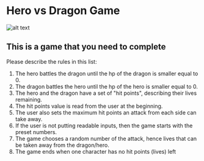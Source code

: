 # Hero vs Dragon Game

![alt text](https://cinemasiren.com/wp-content/uploads/2014/06/Viking-vs-Dragon.jpg "Mighty Hero vs Evil Dragon")

## This is a game that you need to complete

Please describe the rules in this list:
1. The hero battles the dragon until the hp of the dragon is smaller equal to 0.
2. The dragon battles the hero until the hp of the hero is smaller equal to 0.
3. The hero and the dragon have a set of "hit points", describing their lives remaining.
4. The hit points value is read from the user at the beginning.
5. The user also sets the maximum hit points an attack from each side can take away.
6. If the user is not putting readable inputs, then the game starts with the preset numbers.
7. The game chooses a random number of the attack, hence lives that can be taken away from the dragon/hero.
8. The game ends when one character has no hit points (lives) left
